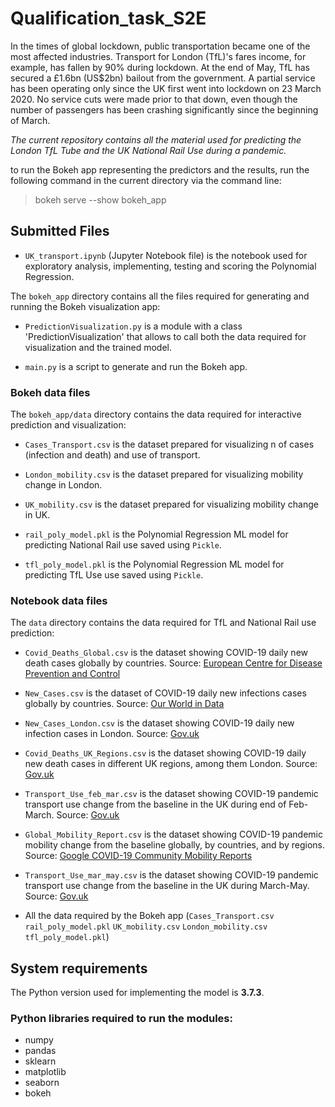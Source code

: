 # Qualification_task_S2E

In the times of global lockdown, public transportation became one of the most affected industries. Transport for London (TfL)'s fares income, for example, has fallen by 90% during lockdown. At the end of May, TfL has secured a £1.6bn (US$2bn) bailout from the government.
A partial service has been operating only since the UK first went into lockdown on 23 March 2020. No service cuts were made prior to that down, even though the number of passengers has been crashing significantly since the beginning of March.

*The current repository contains all the material used for predicting the London TfL Tube
and the UK National Rail Use during a pandemic.*
 
to run the Bokeh app representing the predictors and the results, run the following command in the current directory via the command line:

   > bokeh serve --show bokeh_app


## Submitted Files

- `UK_transport.ipynb` (Jupyter Notebook file) is the notebook used for exploratory analysis, implementing, testing and scoring the Polynomial Regression.

The `bokeh_app` directory contains all the files required for generating and running the Bokeh visualization app:

- `PredictionVisualization.py` is a module with a class 'PredictionVisualization' that allows to call both the data required for visualization and the trained model.

- `main.py` is a script to generate and run the Bokeh app.

### Bokeh data files

The `bokeh_app/data` directory contains the data required for interactive prediction and visualization:

- `Cases_Transport.csv` is the dataset prepared for visualizing n of cases (infection and death) and use of transport.

- `London_mobility.csv` is the dataset prepared for visualizing mobility change in London.

- `UK_mobility.csv` is the dataset prepared for visualizing mobility change in UK.

- `rail_poly_model.pkl` is the Polynomial Regression ML model for predicting National Rail use saved using `Pickle`.

- `tfl_poly_model.pkl` is the Polynomial Regression ML model for predicting TfL Use use saved using `Pickle`.

### Notebook data files
The `data` directory contains the data required for TfL and National Rail use prediction:

- `Covid_Deaths_Global.csv` is the dataset showing COVID-19 daily new death cases globally by countries. Source: [European Centre for Disease Prevention and Control](https://www.ecdc.europa.eu/en/geographical-distribution-2019-ncov-cases)

- `New_Cases.csv` is the dataset of COVID-19 daily new infections cases globally by countries. Source: [Our World in Data](https://ourworldindata.org/coronavirus-source-data)

- `New_Cases_London.csv` is the dataset showing COVID-19 daily new infection cases in London. Source: [Gov.uk](https://www.gov.uk/government/publications/slides-to-accompany-coronavirus-press-conference-30-march-2020)

- `Covid_Deaths_UK_Regions.csv`  is the dataset showing COVID-19 daily new death cases in different UK regions, among them London. Source: [Gov.uk](https://coronavirus.data.gov.uk/)

- `Transport_Use_feb_mar.csv` is the dataset showing COVID-19 pandemic transport use change from the baseline in the UK during end of Feb-March. Source: [Gov.uk](https://www.gov.uk/government/publications/slides-to-accompany-coronavirus-press-conference-30-march-2020) 

- `Global_Mobility_Report.csv` is the dataset showing COVID-19 pandemic mobility change from the baseline globally, by countries, and by regions. Source: [Google COVID-19 Community Mobility Reports](https://www.google.com/covid19/mobility/)

- `Transport_Use_mar_may.csv` is the dataset showing COVID-19 pandemic transport use change from the baseline in the UK during March-May. Source: [Gov.uk](https://www.gov.uk/government/publications/slides-to-accompany-coronavirus-press-conference-30-march-2020)

+ All the data required by the Bokeh app (`Cases_Transport.csv`  `rail_poly_model.pkl`  `UK_mobility.csv`
`London_mobility.csv`  `tfl_poly_model.pkl`)

## System requirements 
The Python version used for implementing the model is **3.7.3**.

### Python libraries required to run the modules:
- numpy
- pandas
- sklearn
- matplotlib
- seaborn
- bokeh

